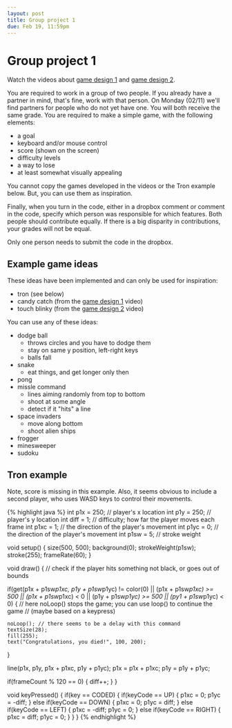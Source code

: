 ```yaml
---
layout: post
title: Group project 1
due: Feb 19, 11:59pm
---
```


# Group project 1

Watch the videos about
[game design 1](/videos/2013-02-05-game-design-1.html) and
[game design 2](/videos/2013-02-05-game-design-2.html).

You are required to work in a group of two people. If you already have
a partner in mind, that's fine, work with that person. On Monday
(02/11) we'll find partners for people who do not yet have one. You
will both receive the same grade. You are required to make a simple
game, with the following elements:

- a goal
- keyboard and/or mouse control
- score (shown on the screen)
- difficulty levels
- a way to lose
- at least somewhat visually appealing

You cannot copy the games developed in the videos or the Tron example
below. But, you can use them as inspiration.

Finally, when you turn in the code, either in a dropbox comment or
comment in the code, specify which person was responsible for which
features. Both people should contribute equally. If there is a big
disparity in contributions, your grades will not be equal.

Only one person needs to submit the code in the dropbox.

## Example game ideas

These ideas have been implemented and can only be used for inspiration:

- tron (see below)
- candy catch (from the [game design 1](/videos/2013-02-05-game-design-1.html) video)
- touch blinky (from the [game design 2](/videos/2013-02-05-game-design-2.html) video)

You can use any of these ideas:

- dodge ball
  - throws circles and you have to dodge them
  - stay on same y position, left-right keys
  - balls fall
- snake
  - eat things, and get longer only then
- pong
- missle command
  - lines aiming randomly from top to bottom
  - shoot at some angle
  - detect if it "hits" a line
- space invaders
  - move along bottom
  - shoot alien ships
- frogger
- minesweeper
- sudoku

## Tron example

Note, score is missing in this example. Also, it seems obvious to
include a second player, who uses WASD keys to control their
movements.

{% highlight java %}
int p1x = 250; // player's x location
int p1y = 250; // player's y location
int diff = 1; // difficulty; how far the player moves each frame
int p1xc = 1; // the direction of the player's movement
int p1yc = 0; // the direction of the player's movement
int p1sw = 5; // stroke weight

void setup()
{
  size(500, 500);
  background(0);
  strokeWeight(p1sw);
  stroke(255);
  frameRate(60);
}

void draw()
{
  // check if the player hits something not black, or goes out of bounds
  
  if(get(p1x + p1sw*p1xc, p1y + p1sw*p1yc) != color(0) ||
     (p1x + p1sw*p1xc) >= 500 || (p1x + p1sw*p1xc) < 0 ||
     (p1y + p1sw*p1yc) >= 500 || (py1 + p1sw*p1yc) < 0)
  {
    // here noLoop() stops the game; you can use loop() to continue the game
    // (maybe based on a keypress)
    
    noLoop(); // there seems to be a delay with this command
    textSize(28);
    fill(255);
    text("Congratulations, you died!", 100, 200);
  }
  
  line(p1x, p1y, p1x + p1xc, p1y + p1yc);
  p1x = p1x + p1xc;
  p1y = p1y + p1yc;
  
  if(frameCount % 120 == 0)
  {
    diff++;
  }
}

void keyPressed()
{
  if(key == CODED)
  {
    if(keyCode == UP)
    {
      p1xc = 0;
      p1yc = -diff;
    }
    else if(keyCode == DOWN)
    {
      p1xc = 0;
      p1yc = diff;
    }
    else if(keyCode == LEFT)
    {
      p1xc = -diff;
      p1yc = 0;
    }
    else if(keyCode == RIGHT)
    {
      p1xc = diff;
      p1yc = 0;
    }
  }
}
{% endhighlight %}
